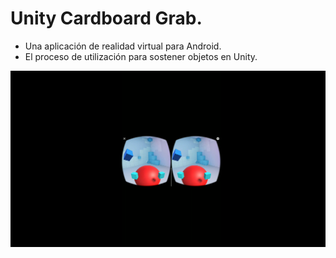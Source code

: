 # Unity Cardboard Grab.

- Una aplicación de realidad virtual para Android.
- El proceso de utilización para sostener objetos en Unity.

![RV](https://github.com/AlfredoCU/Unity-CB-Grab/blob/master/Img/RV.png)
